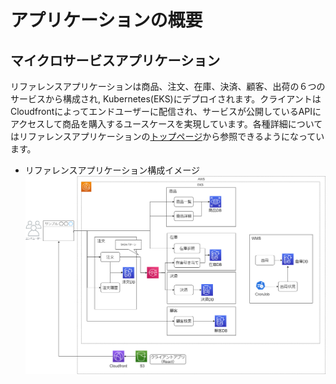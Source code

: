 # アプリケーションの概要

## マイクロサービスアプリケーション

リファレンスアプリケーションは商品、注文、在庫、決済、顧客、出荷の６つのサービスから構成され,
Kubernetes(EKS)にデプロイされます。クライアントはCloudfrontによってエンドユーザーに配信され、サービスが公開しているAPIにアクセスして商品を購入するユースケースを実現しています。各種詳細についてはリファレンスアプリケーションの[トップページ](../../README.md)から参照できるようになっています。

- リファレンスアプリケーション構成イメージ
![ローカル開発イメージ](./img/application.png)
